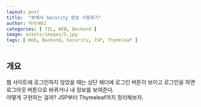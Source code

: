 ```yaml
---
layout: post
title:  "뷰에서 Security 정보 사용하기"
author: 악어새62
categories: [ TIL, WEB, Backend ]
image: assets/images/5.jpg
tags: [ Web, Backend, Security, JSP, Thymeleaf ]
---
```

## 개요

웹 사이트에 로그인하지 않았을 때는 상단 헤더에 로그인 버튼이 보이고 로그인을 하면 로그아웃 버튼으로 바뀌거나 내 정보를 보여준다.  
어떻게 구현하는 걸까? JSP부터 Thymeleaf까지 정리해보자.
